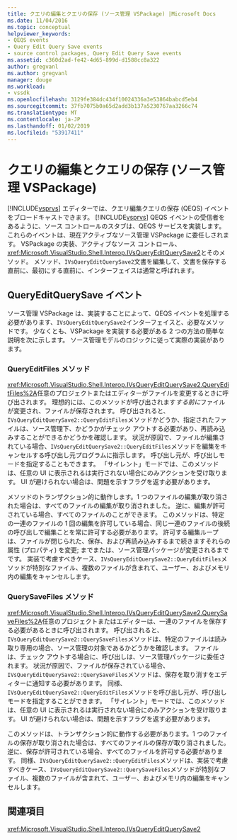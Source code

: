```yaml
---
title: クエリの編集とクエリの保存 (ソース管理 VSPackage) |Microsoft Docs
ms.date: 11/04/2016
ms.topic: conceptual
helpviewer_keywords:
- QEQS events
- Query Edit Query Save events
- source control packages, Query Edit Query Save events
ms.assetid: c360d2ad-fe42-4d65-899d-d1588cc8a322
author: gregvanl
ms.author: gregvanl
manager: douge
ms.workload:
- vssdk
ms.openlocfilehash: 3129fe384dc434f10024336a3e53864babcd5eb4
ms.sourcegitcommit: 37fb7075b0a65d2add3b137a5230767aa3266c74
ms.translationtype: MT
ms.contentlocale: ja-JP
ms.lasthandoff: 01/02/2019
ms.locfileid: "53917411"
---
```

# <a name="query-edit-query-save-source-control-vspackage"></a>クエリの編集とクエリの保存 (ソース管理 VSPackage)
[!INCLUDE[vsprvs](../../code-quality/includes/vsprvs_md.md)] エディターでは、クエリ編集クエリの保存 (QEQS) イベントをブロードキャストできます。 [!INCLUDE[vsprvs](../../code-quality/includes/vsprvs_md.md)] QEQS イベントの受信者をあるように、ソース コントロールのスタブは、QEQS サービスを実装します。 これらのイベントは、現在アクティブなソース管理 VSPackage に委任しされます。 VSPackage の実装、アクティブなソース コントロール、<xref:Microsoft.VisualStudio.Shell.Interop.IVsQueryEditQuerySave2>とそのメソッド。 メソッド、`IVsQueryEditQuerySave2`文書を編集して、文書を保存する直前に、最初にする直前に、インターフェイスは通常と呼ばれます。  
  
## <a name="queryeditquerysave-events"></a>QueryEditQuerySave イベント  
 ソース管理 VSPackage は、実装することによって、QEQS イベントを処理する必要があります、`IVsQueryEditQuerySave2`インターフェイスと、必要なメソッドです。 少なくとも、VSPackage を実装する必要がある 2 つの方法の簡単な説明を次に示します。 ソース管理モデルのロジックに従って実際の実装があります。  
  
### <a name="queryeditfiles-method"></a>QueryEditFiles メソッド  
 <xref:Microsoft.VisualStudio.Shell.Interop.IVsQueryEditQuerySave2.QueryEditFiles%2A>任意のプロジェクトまたはエディターがファイルを変更するときに呼び出されます。 理想的には、このメソッドが呼び出されます*する前に*ファイルが変更され、ファイルが保存されます。 呼び出されると、`IVsQueryEditQuerySave2::QueryEditFiles`メソッドかどうか、指定されたファイルは、ソース管理下、かどうかがチェック アウトする必要があり、再読み込みすることができるかどうかを確認します。 状況が原因で、ファイルが編集されている場合、`IVsQueryEditQuerySave2::QueryEditFiles`メソッドを編集をキャンセルする呼び出し元プログラムに指示します。 呼び出し元が、呼び出しモードを指定することもできます。 「サイレント」モードでは、このメソッドは、任意の UI に表示されるは実行されない場合にのみアクションを受け取ります。 UI が避けられない場合は、問題を示すフラグを返す必要があります。  
  
 メソッドのトランザクション的に動作します。1 つのファイルの編集が取り消された場合は、すべてのファイルの編集が取り消されました。 逆に、編集が許可されている場合、すべてのファイルのことができます。 このメソッドは、特定の一連のファイルの 1 回の編集を許可している場合、同じ一連のファイルの後続の呼び出しで編集ことを常に許可する必要があります。 許可する編集ループは、ファイルが閉じられた、保存、および再読み込みするまで続きますそれらの属性 (プロパティ) を変更; までまたは、ソース管理パッケージが変更されるまでです。 実装で考慮すべきケース、`IVsQueryEditQuerySave2::QueryEditFiles`メソッドが特別なファイル、複数のファイルが含まれて、ユーザー、およびメモリ内の編集をキャンセルします。  
  
### <a name="querysavefiles-method"></a>QuerySaveFiles メソッド  
 <xref:Microsoft.VisualStudio.Shell.Interop.IVsQueryEditQuerySave2.QuerySaveFiles%2A>任意のプロジェクトまたはエディターは、一連のファイルを保存する必要があるときに呼び出されます。 呼び出されると、`IVsQueryEditQuerySave2::QuerySaveFiles`メソッドは、特定のファイルは読み取り専用の場合、ソース管理の対象であるかどうかを確認します。 ファイルは、チェック アウトする場合に、呼び出しは、ソース管理パッケージに委任されます。 状況が原因で、ファイルが保存されている場合、`IVsQueryEditQuerySave2::QuerySaveFiles`メソッドは、保存を取り消すをエディターに通知する必要があります。 同様、`IVsQueryEditQuerySave2::QueryEditFiles`メソッドを呼び出し元が、呼び出しモードを指定することができます。 「サイレント」モードでは、このメソッドは、任意の UI に表示されるは実行されない場合にのみアクションを受け取ります。 UI が避けられない場合は、問題を示すフラグを返す必要があります。  
  
 このメソッドは、トランザクション的に動作する必要があります。1 つのファイルの保存が取り消された場合は、すべてのファイルの保存が取り消されました。 逆に、保存が許可されている場合、すべてのファイルを許可する必要があります。 同様、`IVsQueryEditQuerySave2::QueryEditFiles`メソッドは、実装で考慮すべきケース、`IVsQueryEditQuerySave2::QuerySaveFiles`メソッドが特別なファイル、複数のファイルが含まれて、ユーザー、およびメモリ内の編集をキャンセルします。  
  
## <a name="see-also"></a>関連項目  
 <xref:Microsoft.VisualStudio.Shell.Interop.IVsQueryEditQuerySave2>